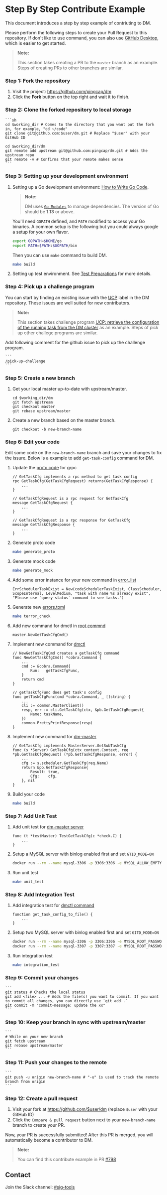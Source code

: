 # Step By Step Contribute Example

This document introduces a step by step example of contriuting to DM.

Please perform the following steps to create your Pull Request to this repository. If don't like to use command, you can also use [GitHub Desktop](https://desktop.github.com/), which is easier to get started.

> **Note:**
>
> This section takes creating a PR to the `master` branch as an example. Steps of creating PRs to other branches are similar.

### Step 1: Fork the repository

1. Visit the project: <https://github.com/pingcap/dm>
2. Click the **Fork** button on the top right and wait it to finish.

### Step 2: Clone the forked repository to local storage

    ```sh
    cd $working_dir # Comes to the directory that you want put the fork in, for example, "cd ~/code"
    git clone git@github.com:$user/dm.git # Replace "$user" with your GitHub ID

    cd $working_dir/dm
    git remote add upstream git@github.com:pingcap/dm.git # Adds the upstream repo
    git remote -v # Confirms that your remote makes sense
    ```

### Step 3: Setting up your development environment

1. Setting up a Go development environment: [How to Write Go Code](http://golang.org/doc/code.html).

    > **Note:**
    >
    > DM uses [`Go Modules`](https://github.com/golang/go/wiki/Modules) to manage dependencies. The version of Go should be **1.13** or above.

    You'll need `GOPATH` defined, and `PATH` modified to access your Go binaries. A
    common setup is the following but you could always google a setup for your own
    flavor.

    ```sh
    export GOPATH=$HOME/go
    export PATH=$PATH:$GOPATH/bin
    ```

    Then you can use `make` command to build DM.

    ```sh
    make build
    ```

2. Setting up test environment. See [Test Preparations](tests/README.md#Preparations) for more details.

### Step 4: Pick up a challenge program

You can start by finding an existing issue with the
[UCP](https://github.com/pingcap/dm/labels/challenge-program-2)
label in the DM repository. These issues are well suited for new contributors.

> **Note:**
>
> This section takes challenge program [UCP: retrieve the configuration of the running task from the DM cluster](https://github.com/pingcap/dm/issues/182) as an example. Steps of pick up other challege programs are similar.

Add following comment for the github issue to pick up the challenge program.

    ```
    /pick-up-challenge
    ```

### Step 5: Create a new branch

1. Get your local master up-to-date with upstream/master.

    ```
    cd $working_dir/dm
    git fetch upstream
    git checkout master
    git rebase upstream/master
    ```

2. Create a new branch based on the master branch.

    ```
    git checkout -b new-branch-name
    ```

### Step 6: Edit your code

Edit some code on the `new-branch-name` branch and save your changes to fix the issure. Below is a example to add `get-task-config` command for DM.

1. Update the [proto code](dm/proto/dmmaster.proto) for grpc

    ```
    // GetTaskCfg implements a rpc method to get task config
    rpc GetTaskCfg(GetTaskCfgRequest) returns(GetTaskCfgResponse) {
        ...
    }
    
    // GetTaskCfgRequest is a rpc request for GetTaskCfg
    message GetTaskCfgRequest {
        ...
    }
    
    // GetTaskCfgRequest is a rpc response for GetTaskCfg
    message GetTaskCfgResponse {
        ...
    } 
    ```

2. Generate proto code

    ```sh
    make generate_proto
    ```

3. Generate mock code

    ```sh
    make generate_mock
    ```

4. Add some error instance for your new command in [error_list](pkg/terror/error_list.go)

    ```golang
    ErrSchedulerTaskExist = New(codeSchedulerTaskExist, ClassScheduler, ScopeInternal, LevelMedium, "task with name %s already exist", "Please use `query-status` command to see tasks.")
    ```

5. Generate new [errors.toml](errors.toml)

    ```sh
    make terror_check
    ```

6. Add new command for dmctl in [root commnd](dm/ctl/ctl.go)

    ```
    master.NewGetTaskCfgCmd()
    ```

7. Implement new command for [dmctl](dm/ctl/master/get_task_config.go)

    ```golang
    // NewGetTaskCfgCmd creates a getTaskCfg command
    func NewGetTaskCfgCmd() *cobra.Command {
        ...
        cmd := &cobra.Command{
    		Run:   getTaskCfgFunc,
        }
        return cmd
    }

    // getTaskCfgFunc does get task's config
    func getTaskCfgFunc(cmd *cobra.Command, _ []string) {
        ...
        cli := common.MasterClient()
        resp, err := cli.GetTaskCfg(ctx, &pb.GetTaskCfgRequest{
    		Name: taskName,
        })
        common.PrettyPrintResponse(resp)
    }
    ```

8. Implement new command for [dm-master](dm/master/server.go)

    ```golang
    // GetTaskCfg implements MasterServer.GetSubTaskCfg
    func (s *Server) GetTaskCfg(ctx context.Context, req *pb.GetTaskCfgRequest) (*pb.GetTaskCfgResponse, error) {
        ...
    	cfg := s.scheduler.GetTaskCfg(req.Name)
    	return &pb.GetTaskCfgResponse{
    		Result: true,
    		Cfg:    cfg,
    	}, nil
    }
    ```

9. Build your code

    ```sh
    make build
    ```

### Step 7: Add Unit Test

1. Add unit test for [dm-master server](dm/master/server_test.go)

    ```golang
    func (t *testMaster) TestGetTaskCfg(c *check.C) {
        ...
    }
    ```

2. Setup a MySQL server with binlog enabled first and set `GTID_MODE=ON`

    ```sh
    docker run --rm --name mysql-3306 -p 3306:3306 -e MYSQL_ALLOW_EMPTY_PASSWORD=true mysql:5.7.22 --log-bin=mysql-bin --port=3306 --bind-address=0.0.0.0 --binlog-format=ROW --server-id=1 --gtid_mode=ON --enforce-gtid-consistency=true > mysql.3306.log 2>&1 &
    ```

3. Run unit test

    ```sh
    make unit_test
    ```

### Step 8: Add Integration Test

1. Add integration test for [dmctl command](tests/dmctl_basic/check_list/get_task_config.sh)

    ```golang
    function get_task_config_to_file() {
        ...
    }
    ```

2. Setup two MySQL server with binlog enabled first and set `GITD_MODE=ON`

    ```sh
    docker run --rm --name mysql-3306 -p 3306:3306 -e MYSQL_ROOT_PASSWORD=123456 mysql:5.7.22 --log-bin=mysql-bin --port=3306 --bind-address=0.0.0.0 --binlog-format=ROW --server-id=1 --gtid_mode=ON --enforce-gtid-consistency=true > mysql.3306.log 2>&1 &
    docker run --rm --name mysql-3307 -p 3307:3307 -e MYSQL_ROOT_PASSWORD=123456 mysql:5.7.22 --log-bin=mysql-bin --port=3307 --bind-address=0.0.0.0 --binlog-format=ROW --server-id=1 --gtid_mode=ON --enforce-gtid-consistency=true > mysql.3307.log 2>&1 &
    ```

3. Run integration test

    ```sh
    make integration_test
    ```

### Step 9: Commit your changes

    ```
    git status # Checks the local status
    git add <file> ... # Adds the file(s) you want to commit. If you want to commit all changes, you can directly use `git add .`
    git commit -m "commit-message: update the xx"
    ```

### Step 10: Keep your branch in sync with upstream/master

    ```
    # While on your new branch
    git fetch upstream
    git rebase upstream/master
    ```

### Step 11: Push your changes to the remote

    ```
    git push -u origin new-branch-name # "-u" is used to track the remote branch from origin
    ```

### Step 12: Create a pull request

1. Visit your fork at <https://github.com/$user/dm> (replace `$user` with your GitHub ID)
2. Click the `Compare & pull request` button next to your `new-branch-name` branch to create your PR.

Now, your PR is successfully submitted! After this PR is merged, you will automatically become a contributor to DM.

> **Note:**
>
> You can find this contribute example in PR [#798](https://github.com/pingcap/dm/pull/798)

## Contact

Join the Slack channel: [#sig-tools](https://tidbcommunity.slack.com/archives/C013HGZMBAR)
